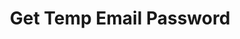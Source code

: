 ---
title: Get Temp Email Password
excerpt: >-
  Gets password from temp email of account. After calling of this method, the
  warranty will be cancelled and you cannot automatically resell account.
api:
  file: market.json
  operationId: accountsManaging.getPasswordEmail
hidden: false
---